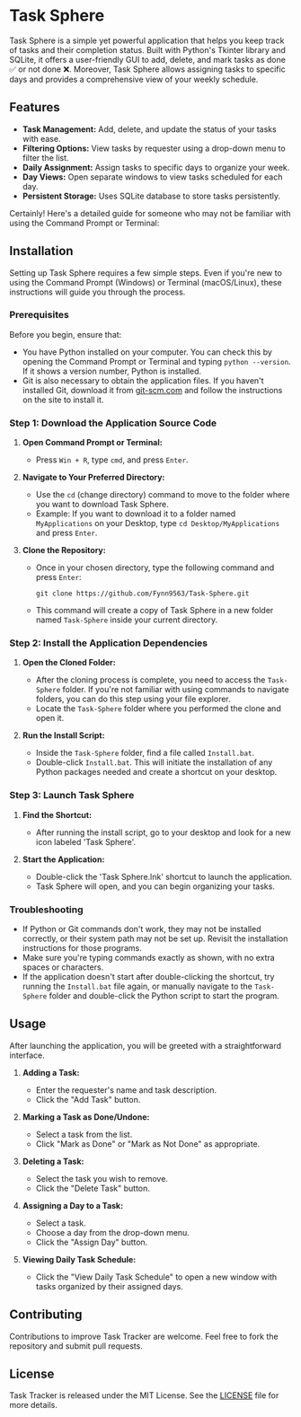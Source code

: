 # Task Sphere

Task Sphere is a simple yet powerful application that helps you keep track of tasks and their completion status. Built with Python's Tkinter library and SQLite, it offers a user-friendly GUI to add, delete, and mark tasks as done ✅ or not done ❌. Moreover, Task Sphere allows assigning tasks to specific days and provides a comprehensive view of your weekly schedule.

## Features

- **Task Management:** Add, delete, and update the status of your tasks with ease.
- **Filtering Options:** View tasks by requester using a drop-down menu to filter the list.
- **Daily Assignment:** Assign tasks to specific days to organize your week.
- **Day Views:** Open separate windows to view tasks scheduled for each day.
- **Persistent Storage:** Uses SQLite database to store tasks persistently.
  
Certainly! Here's a detailed guide for someone who may not be familiar with using the Command Prompt or Terminal:

## Installation

Setting up Task Sphere requires a few simple steps. Even if you're new to using the Command Prompt (Windows) or Terminal (macOS/Linux), these instructions will guide you through the process.

### Prerequisites
Before you begin, ensure that:
- You have Python installed on your computer. You can check this by opening the Command Prompt or Terminal and typing `python --version`. If it shows a version number, Python is installed.
- Git is also necessary to obtain the application files. If you haven't installed Git, download it from [git-scm.com](https://git-scm.com/downloads) and follow the instructions on the site to install it.

### Step 1: Download the Application Source Code
1. **Open Command Prompt or Terminal:**
   - Press `Win + R`, type `cmd`, and press `Enter`.
   
2. **Navigate to Your Preferred Directory:**
   - Use the `cd` (change directory) command to move to the folder where you want to download Task Sphere.
   - Example: If you want to download it to a folder named `MyApplications` on your Desktop, type `cd Desktop/MyApplications` and press `Enter`.

3. **Clone the Repository:**
   - Once in your chosen directory, type the following command and press `Enter`:
     ```
     git clone https://github.com/Fynn9563/Task-Sphere.git
     ```
   - This command will create a copy of Task Sphere in a new folder named `Task-Sphere` inside your current directory.

### Step 2: Install the Application Dependencies
1. **Open the Cloned Folder:**
   - After the cloning process is complete, you need to access the `Task-Sphere` folder. If you're not familiar with using commands to navigate folders, you can do this step using your file explorer.
   - Locate the `Task-Sphere` folder where you performed the clone and open it.

2. **Run the Install Script:**
   - Inside the `Task-Sphere` folder, find a file called `Install.bat`.
   - Double-click `Install.bat`. This will initiate the installation of any Python packages needed and create a shortcut on your desktop.

### Step 3: Launch Task Sphere
1. **Find the Shortcut:**
   - After running the install script, go to your desktop and look for a new icon labeled 'Task Sphere'.
   
2. **Start the Application:**
   - Double-click the 'Task Sphere.lnk' shortcut to launch the application.
   - Task Sphere will open, and you can begin organizing your tasks.

### Troubleshooting
- If Python or Git commands don't work, they may not be installed correctly, or their system path may not be set up. Revisit the installation instructions for those programs.
- Make sure you're typing commands exactly as shown, with no extra spaces or characters.
- If the application doesn't start after double-clicking the shortcut, try running the `Install.bat` file again, or manually navigate to the `Task-Sphere` folder and double-click the Python script to start the program.
      
## Usage

After launching the application, you will be greeted with a straightforward interface.

1. **Adding a Task:**
   - Enter the requester's name and task description.
   - Click the "Add Task" button.

2. **Marking a Task as Done/Undone:**
   - Select a task from the list.
   - Click "Mark as Done" or "Mark as Not Done" as appropriate.

3. **Deleting a Task:**
   - Select the task you wish to remove.
   - Click the "Delete Task" button.

4. **Assigning a Day to a Task:**
   - Select a task.
   - Choose a day from the drop-down menu.
   - Click the "Assign Day" button.

5. **Viewing Daily Task Schedule:**
   - Click the "View Daily Task Schedule" to open a new window with tasks organized by their assigned days.

## Contributing

Contributions to improve Task Tracker are welcome. Feel free to fork the repository and submit pull requests.

## License

Task Tracker is released under the MIT License. See the [LICENSE](https://github.com/Fynn9563/Task-Sphere/blob/master/LICENSE) file for more details.
